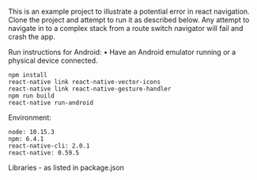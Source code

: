   This is an example project to illustrate a potential error in react navigation.
  Clone the project and attempt to run it as described below.
  Any attempt to navigate in to a complex stack from a route switch navigator will fail and crash the app.
  
  Run instructions for Android:
    • Have an Android emulator running or a physical device connected.
    
    npm install
    react-native link react-native-vector-icons
    react-native link react-native-gesture-handler
    npm run build
    react-native run-android
    

  Environment:
  
    node: 10.15.3
    npm: 6.4.1
    react-native-cli: 2.0.1
    react-native: 0.59.5

  Libraries - as listed in package.json
